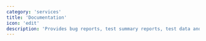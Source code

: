 ```yaml
---
category: 'services'
title: 'Documentation'
icon: 'edit'
description: 'Provides bug reports, test summary reports, test data and test metrics.'
---
```

